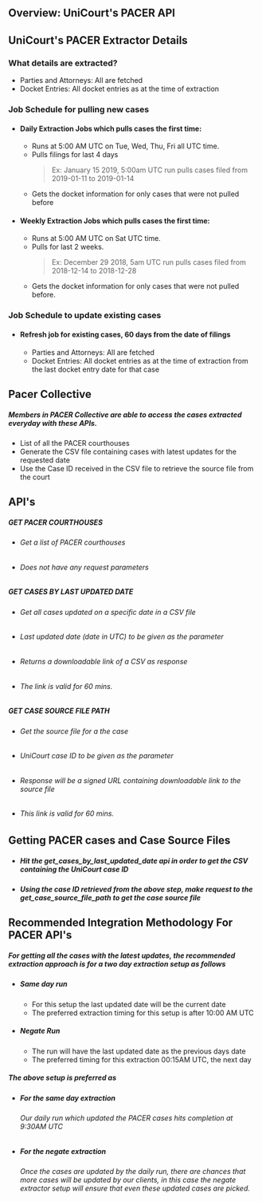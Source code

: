 ## Overview: UniCourt's PACER API

## UniCourt's PACER Extractor Details

    
   ### What details are extracted?
   * Parties and Attorneys: All are fetched
   * Docket Entries: All docket entries as at the time of extraction
        
   ### Job Schedule for pulling new cases
   * #### Daily Extraction Jobs which pulls cases the first time:
        * Runs at 5:00 AM UTC on Tue, Wed, Thu, Fri all UTC time.
        * Pulls filings for last 4 days
            > Ex: January 15 2019, 5:00am UTC run pulls cases filed from 2019-01-11 to 2019-01-14 
        * Gets the docket information for only cases that were not pulled before
   * #### Weekly Extraction Jobs which pulls cases the first time:
        * Runs at 5:00 AM UTC on Sat UTC time.
        * Pulls for last 2 weeks.
            > Ex: December 29 2018, 5am UTC run pulls cases filed from 2018-12-14 to 2018-12-28
        * Gets the docket information for only cases that were not pulled before. 

   ### Job Schedule to update existing cases
   * #### Refresh job for existing cases, 60 days from the date of filings
        * Parties and Attorneys: All are fetched
        * Docket Entries: All docket entries as at the time of extraction from the last docket entry date for that case


## Pacer Collective
##### Members in PACER Collective are able to access the cases extracted everyday with these APIs.
* List of all the PACER courthouses
* Generate the CSV file containing cases with latest updates for the requested date
* Use the Case ID received in the CSV file to retrieve the source file from the court

## API's
##### GET PACER COURTHOUSES
   * ###### Get a list of PACER courthouses
   * ###### Does not have any request parameters

##### GET CASES BY LAST UPDATED DATE
   * ###### Get all cases updated on a specific date in a CSV file
   * ###### Last updated date (date in UTC) to be given as the parameter
   * ###### Returns a downloadable link of a CSV as response
   * ###### The link is valid for 60 mins.


##### GET CASE SOURCE FILE PATH
   * ###### Get the source file for a the case
   * ###### UniCourt case ID to be given as the parameter
   * ###### Response will be a signed URL containing downloadable link to the source file
   * ###### This link is valid for 60 mins.


## Getting PACER cases and Case Source Files
* ##### Hit the get_cases_by_last_updated_date api in order to get the CSV containing the UniCourt case ID
* ##### Using the case ID retrieved from the above step, make request to the get_case_source_file_path to get the case source file



## Recommended Integration Methodology For PACER API's

##### For getting all the cases with the latest updates, the recommended extraction approach is for a two day extraction setup as follows
* ##### Same day run
    * For this setup the last updated date will be the current date
    * The preferred extraction timing for this setup is after 10:00 AM UTC
* ##### Negate Run
    * The run will have the last updated date as the previous days date
    * The preferred timing for this extraction 00:15AM UTC, the next day

##### The above setup is preferred as
* ##### For the same day extraction
     ###### Our daily run which updated the PACER cases hits completion at 9:30AM UTC
* ##### For the negate extraction
    ###### Once the cases are updated by the daily run, there are chances that more cases will be updated by our clients, in this case the negate extractor setup will ensure that even these updated cases are picked.
